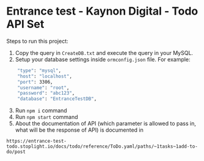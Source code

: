 # Entrance test - Kaynon Digital - Todo API Set

Steps to run this project:
1. Copy the query in `CreateDB.txt` and execute the query in your MySQL.
2. Setup your database settings inside `ormconfig.json` file. For example:
```bash
    "type": "mysql",
    "host": "localhost",
    "port": 3306,
    "username": "root",
    "password": "abc123",
    "database": "EntranceTestDB",
```
3. Run `npm i` command
4. Run `npm start` command
5. About the documentation of API (which parameter is allowed to pass in, what will be the response of API) is documented in
```
https://entrance-test-todo.stoplight.io/docs/todo/reference/ToDo.yaml/paths/~1tasks~1add-to-do/post
```
